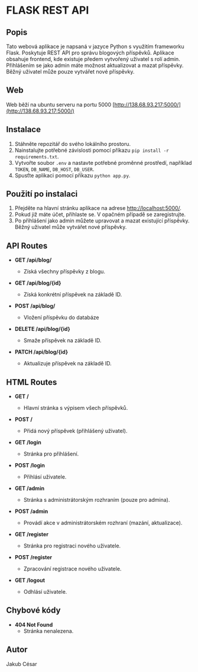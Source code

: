 # FLASK REST API

## Popis

Tato webová aplikace je napsaná v jazyce Python s využitím frameworku Flask. Poskytuje REST API pro správu blogových příspěvků. Aplikace obsahuje frontend, kde existuje předem vytvořený uživatel s rolí admin. Přihlášením se jako admin máte možnost aktualizovat a mazat příspěvky. Běžný uživatel může pouze vytvářet nové příspěvky.

## Web

Web běží na ubuntu serveru na portu 5000 [http://138.68.93.217:5000/](http://138.68.93.217:5000/)

## Instalace

1. Stáhněte repozitář do svého lokálního prostoru.
2. Nainstalujte potřebné závislosti pomocí příkazu `pip install -r requirements.txt`.
3. Vytvořte soubor `.env` a nastavte potřebné proměnné prostředí, například `TOKEN`, `DB_NAME`, `DB_HOST`, `DB_USER`.
4. Spusťte aplikaci pomocí příkazu `python app.py`.

## Použití po instalaci

1. Přejděte na hlavní stránku aplikace na adrese [http://localhost:5000/](http://localhost:5000/).
2. Pokud již máte účet, přihlaste se. V opačném případě se zaregistrujte.
3. Po přihlášení jako admin můžete upravovat a mazat existující příspěvky. Běžný uživatel může vytvářet nové příspěvky.

## API Routes

- **GET /api/blog/**
  - Získá všechny příspěvky z blogu.

- **GET /api/blog/{id}**
  - Získá konkrétní příspěvek na základě ID.

- **POST /api/blog/**
  - Vložení příspěvku do databáze

- **DELETE /api/blog/{id}**
  - Smaže příspěvek na základě ID.

- **PATCH /api/blog/{id}**
  - Aktualizuje příspěvek na základě ID.

## HTML Routes

- **GET /**
  - Hlavní stránka s výpisem všech příspěvků.

- **POST /**
  - Přidá nový příspěvek (přihlášený uživatel).

- **GET /login**
  - Stránka pro přihlášení.

- **POST /login**
  - Přihlásí uživatele.

- **GET /admin**
  - Stránka s administrátorským rozhraním (pouze pro admina).

- **POST /admin**
  - Provádí akce v administrátorském rozhraní (mazání, aktualizace).

- **GET /register**
  - Stránka pro registraci nového uživatele.

- **POST /register**
  - Zpracování registrace nového uživatele.

- **GET /logout**
  - Odhlásí uživatele.

## Chybové kódy

- **404 Not Found**
  - Stránka nenalezena.

## Autor

Jakub César 
